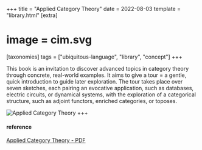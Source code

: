 +++
title = "Applied Category Theory"
date = 2022-08-03
template = "library.html"
[extra]
#  image = cim.svg
[taxonomies]
   tags = ["ubiquitous-language", "library", "concept"]
+++


This book is an invitation to discover advanced topics in category theory through concrete, real-world examples. It aims to give a tour = a gentle, quick introduction to guide later exploration. The tour takes place over seven sketches, each pairing an evocative application, such as databases, electric circuits, or dynamical systems, with the exploration of a categorical structure, such as adjoint functors, enriched categories, or toposes.


![Applied Category Theory](/img/applied-category-theory.png)
+++
#### reference

[Applied Category Theory - PDF](https://arxiv.org/abs/1803.05316)
